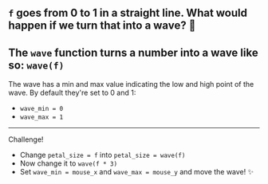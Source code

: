 `f` goes from 0 to 1 in a straight line. What would happen if we turn that into a wave? 🌊
---
The `wave` function turns a number into a wave like so:
`wave(f)`
---
The wave has a min and max value indicating the low and high point of the wave. By default they're set to 0 and 1:
- `wave_min = 0`
- `wave_max = 1`
---
Challenge!
- Change `petal_size = f` into `petal_size = wave(f)`
- Now change it to `wave(f * 3)`
- Set `wave_min = mouse_x` and `wave_max = mouse_y` and move the wave! ✨ 